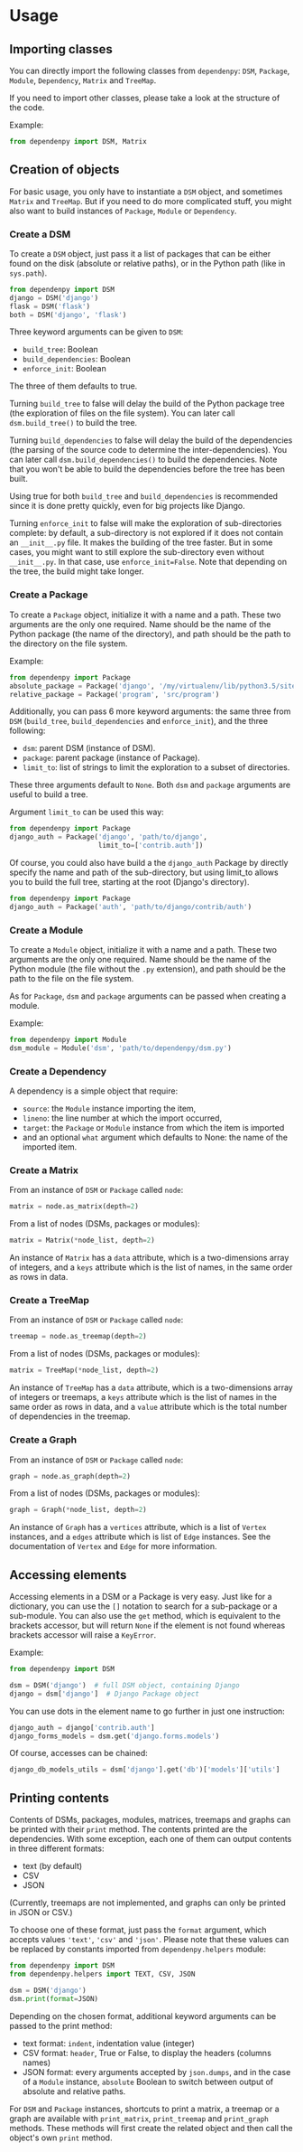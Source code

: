# Usage

## Importing classes

You can directly import the following classes from `dependenpy`:
`DSM`, `Package`, `Module`, `Dependency`, `Matrix` and `TreeMap`.

If you need to import other classes, please take a look at the structure
of the code.

Example:

```python
from dependenpy import DSM, Matrix
```

## Creation of objects

For basic usage, you only have to instantiate a `DSM` object, and
sometimes `Matrix` and `TreeMap`. But if you need to do more complicated
stuff, you might also want to build instances of `Package`, `Module`
or `Dependency`.

### Create a DSM

To create a `DSM` object, just pass it a list of packages that can be either
found on the disk (absolute or relative paths), or in the Python path (like
in `sys.path`).

```python
from dependenpy import DSM
django = DSM('django')
flask = DSM('flask')
both = DSM('django', 'flask')
```

Three keyword arguments can be given to `DSM`:

- `build_tree`: Boolean
- `build_dependencies`: Boolean
- `enforce_init`: Boolean

The three of them defaults to true.

Turning `build_tree` to false will delay the build of the Python package
tree (the exploration of files on the file system).
You can later call `dsm.build_tree()` to build the tree.

Turning `build_dependencies` to false will delay the build of the
dependencies (the parsing of the source code to determine the
inter-dependencies).
You can later call `dsm.build_dependencies()` to build the dependencies.
Note that you won't be able to build the dependencies before the tree has
been built.

Using true for both `build_tree` and `build_dependencies` is recommended
since it is done pretty quickly, even for big projects like Django.

Turning `enforce_init` to false will make the exploration of sub-directories
complete: by default, a sub-directory is not explored if it does not contain
an `__init__.py` file. It makes the building of the tree faster. But in some
cases, you might want to still explore the sub-directory even without
`__init__.py`. In that case, use `enforce_init=False`. Note that
depending on the tree, the build might take longer.

### Create a Package

To create a `Package` object, initialize it with a name and a path.
These two arguments are the only one required. Name should be the name of
the Python package (the name of the directory), and path should be
the path to the directory on the file system.

Example:

```python
from dependenpy import Package
absolute_package = Package('django', '/my/virtualenv/lib/python3.5/site-packages/django')
relative_package = Package('program', 'src/program')
```

Additionally, you can pass 6 more keyword arguments: the same three from
`DSM` (`build_tree`, `build_dependencies` and `enforce_init`), and
the three following:

- `dsm`: parent DSM (instance of DSM).
- `package`: parent package (instance of Package).
- `limit_to`: list of strings to limit the exploration to a subset of
  directories.

These three arguments default to `None`. Both `dsm` and `package`
arguments are useful to build a tree.

Argument `limit_to` can be used this way:

```python
from dependenpy import Package
django_auth = Package('django', 'path/to/django',
                      limit_to=['contrib.auth'])
```

Of course, you could also have build a the `django_auth` Package by directly
specify the name and path of the sub-directory, but using limit_to allows you
to build the full tree, starting at the root (Django's directory).

```python
from dependenpy import Package
django_auth = Package('auth', 'path/to/django/contrib/auth')
```

### Create a Module

To create a `Module` object, initialize it with a name and a path.
These two arguments are the only one required. Name should be the name of
the Python module (the file without the `.py` extension), and path should be
the path to the file on the file system.

As for `Package`, `dsm` and `package` arguments can be passed when
creating a module.

Example:

```python
from dependenpy import Module
dsm_module = Module('dsm', 'path/to/dependenpy/dsm.py')
```

### Create a Dependency

A dependency is a simple object that require:

- `source`: the `Module` instance importing the item,
- `lineno`: the line number at which the import occurred,
- `target`: the `Package` or `Module` instance from which the item is imported
- and an optional `what` argument which defaults to None: the name of the
  imported item.

### Create a Matrix

From an instance of `DSM` or `Package` called `node`:

```python
matrix = node.as_matrix(depth=2)
```

From a list of nodes (DSMs, packages or modules):

```python
matrix = Matrix(*node_list, depth=2)
```

An instance of `Matrix` has a `data` attribute, which is a two-dimensions
array of integers, and a `keys` attribute which is the list of names,
in the same order as rows in data.

### Create a TreeMap

From an instance of `DSM` or `Package` called `node`:

```python
treemap = node.as_treemap(depth=2)
```

From a list of nodes (DSMs, packages or modules):

```python
matrix = TreeMap(*node_list, depth=2)
```

An instance of `TreeMap` has a `data` attribute, which is a two-dimensions
array of integers or treemaps, a `keys` attribute which is the list of names
in the same order as rows in data, and a `value` attribute which is the
total number of dependencies in the treemap.

### Create a Graph

From an instance of `DSM` or `Package` called `node`:

```python
graph = node.as_graph(depth=2)
```

From a list of nodes (DSMs, packages or modules):

```python
graph = Graph(*node_list, depth=2)
```

An instance of `Graph` has a `vertices` attribute, which is a list of
`Vertex` instances, and a `edges` attribute which is list of `Edge`
instances. See the documentation of `Vertex` and `Edge` for more
information.

## Accessing elements

Accessing elements in a DSM or a Package is very easy. Just like for a
dictionary, you can use the `[]` notation to search for a sub-package or
a sub-module. You can also use the `get` method, which is equivalent to
the brackets accessor, but will return `None` if the element is not found
whereas brackets accessor will raise a `KeyError`.

Example:

```python
from dependenpy import DSM

dsm = DSM('django')  # full DSM object, containing Django
django = dsm['django']  # Django Package object
```

You can use dots in the element name to go further in just one instruction:

```python
django_auth = django['contrib.auth']
django_forms_models = dsm.get('django.forms.models')
```

Of course, accesses can be chained:

```python
django_db_models_utils = dsm['django'].get('db')['models']['utils']
```

## Printing contents

Contents of DSMs, packages, modules, matrices, treemaps and graphs can be printed
with their `print` method. The contents printed are the dependencies.
With some exception, each one of them can output contents in three different formats:

- text (by default)
- CSV
- JSON

(Currently, treemaps are not implemented, and graphs can only be printed in
JSON or CSV.)

To choose one of these format, just pass the `format` argument, which accepts
values `'text'`, `'csv'` and `'json'`. Please note that these values
can be replaced by constants imported from `dependenpy.helpers`
module:

```python
from dependenpy import DSM
from dependenpy.helpers import TEXT, CSV, JSON

dsm = DSM('django')
dsm.print(format=JSON)
```

Depending on the chosen format, additional keyword arguments can be passed
to the print method:

- text format: `indent`, indentation value (integer)
- CSV format: `header`, True or False, to display the headers (columns names)
- JSON format: every arguments accepted by `json.dumps`, and in the case
  of a `Module` instance, `absolute` Boolean to switch between output
  of absolute and relative paths.

For `DSM` and `Package` instances, shortcuts to print a matrix, a treemap
or a graph are available with `print_matrix`, `print_treemap` and
`print_graph` methods.
These methods will first create the related object and then call
the object's own `print` method.
